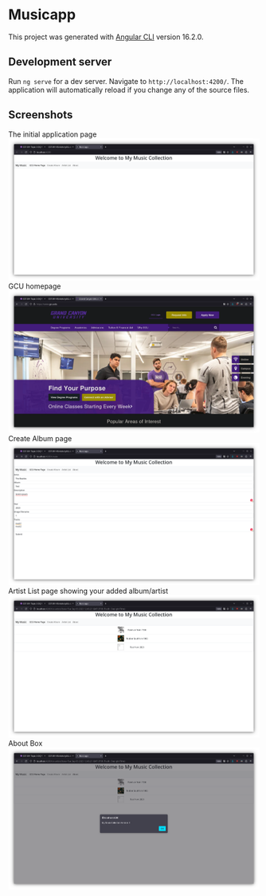 # Musicapp

This project was generated with [Angular CLI](https://github.com/angular/angular-cli) version 16.2.0.

## Development server

Run `ng serve` for a dev server. Navigate to `http://localhost:4200/`. The application will automatically reload if you change any of the source files.

## Screenshots
The initial application page
![music collection app](./screenshots/app_home.png)
GCU homepage
![GCU homepage](./screenshots/GCU_homepage.png)
Create Album page
![create album form](./screenshots/create_album.png)
Artist List page showing your added album/artist
![list albums](./screenshots/albums_list.png)
About Box
![about popup](./screenshots/about.png)